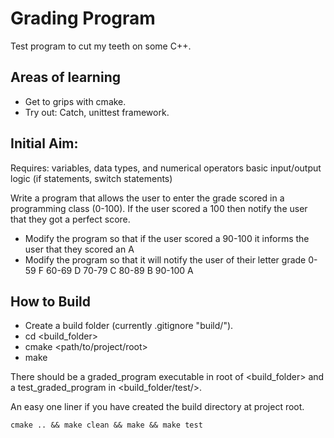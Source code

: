 Grading Program
===============

Test program to cut my teeth on some C++.

Areas of learning
-----------------

- Get to grips with cmake.
- Try out: Catch, unittest framework.

Initial Aim:
------------

Requires:
variables, data types, and numerical operators
basic input/output
logic (if statements, switch statements)

Write a program that allows the user to enter the grade scored in a programming
class (0-100).
If the user scored a 100 then notify the user that they got a perfect score.

- Modify the program so that if the user scored a 90-100 it informs the user
that they scored an A
- Modify the program so that it will notify the user of their letter grade
0-59 F 60-69 D 70-79 C 80-89 B 90-100 A

How to Build
------------

- Create a build folder (currently .gitignore "build/").
- cd <build_folder>
- cmake <path/to/project/root>
- make

There should be a graded\_program executable in root of <build\_folder> and a
test\_graded\_program in <build\_folder/test/>.

An easy one liner if you have created the build directory at project root.

~~~{.sh}
cmake .. && make clean && make && make test
~~~

